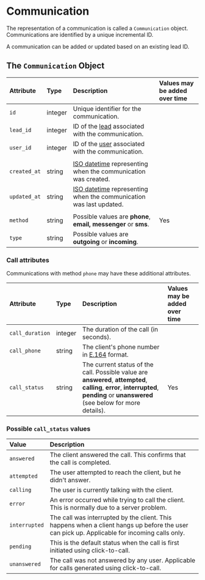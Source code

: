 # Communication

The representation of a communication is called a `Communication` object.  Communications are identified by a unique incremental ID.  
  
A communication can be added or updated based on an existing lead ID.

## The `Communication` Object

| **Attribute** | **Type** | **Description** | Values may be added over time |
| :--- | :--- | :--- | :--- |
| `id` | integer | Unique identifier for the communication. |  |
| `lead_id` | integer | ID of the [lead](lead.md) associated with the communication. |  |
| `user_id` | integer | ID of the [user](user.md) associated with the communication. |  |
|  |  |  |  |
| `created_at` | string | [ISO datetime](https://en.wikipedia.org/wiki/ISO_8601) representing when the communication was created. |  |
| `updated_at` | string | [ISO datetime](https://en.wikipedia.org/wiki/ISO_8601) representing when the communication was last updated. |  |
|  |  |  |  |
| `method` | string | Possible values are **phone**, **email, messenger** or **sms**. | Yes |
| `type` | string | Possible values are **outgoing** or **incoming**. |  |

### Call attributes

Communications with method `phone` may have these additional attributes.

| **Attribute** | **Type** | **Description** | Values may be added over time |
| :--- | :--- | :--- | :--- |
| `call_duration` | integer | The duration of the call \(in seconds\). |  |
| `call_phone` | string | The client's phone number in [E.164](https://www.twilio.com/docs/glossary/what-e164) format. |  |
| `call_status` | string | The current status of the call. Possible value are **answered**, **attempted**, **calling**, **error**, **interrupted**, **pending** or **unanswered** \(see below for more details\). | Yes |

### Possible `call_status` values

| Value | Description |
| :--- | :--- |
| `answered` | The client answered the call. This confirms that the call is completed. |
| `attempted` | The user attempted to reach the client, but he didn't answer. |
| `calling` | The user is currently talking with the client. |
| `error` | An error occurred while trying to call the client. This is normally due to a server problem. |
| `interrupted` | The call was interrupted by the client. This happens when a client hangs up before the user can pick up. Applicable for incoming calls only. |
| `pending` | This is the default status when the call is first initiated using click-to-call. |
| `unanswered` | The call was not answered by any user. Applicable for calls generated using click-to-call. |


